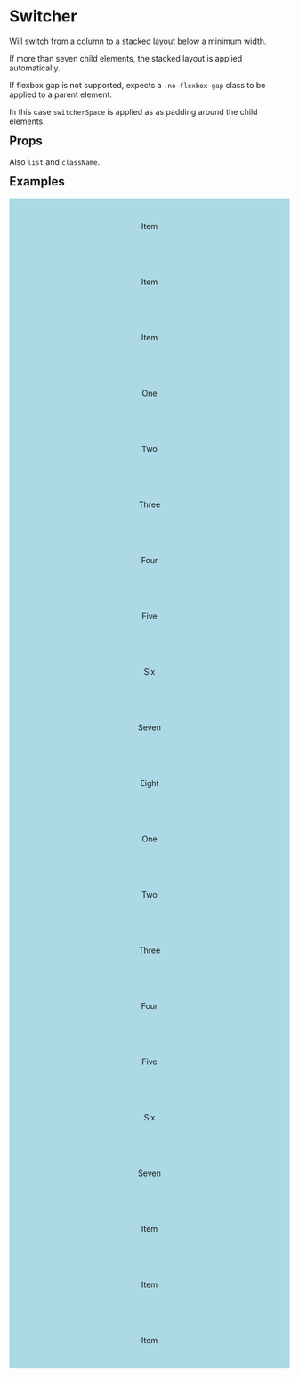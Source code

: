<script lang="ts">
	import type { Space, Measure } from '$lib/types';
	import Switcher from '$lib/Switcher/index.svelte';
	import Stack from '$lib/Stack/index.svelte';
	import SqueezeContainer from '$lib/SqueezeContainer/index.svelte';
	import PropSelect from '$lib/PropSelect/index.svelte';

	import { space_options, measure_options } from '../../preview-content/options';

	let switcherSpace: Space = 'var(--s-1)';
	let switcherMinWidth: Measure = 'var(--measure-small)';
</script>

<style>
	h2 {
		margin-top: var(--s1);
	}

	.item {
		display: flex;
		align-items: center;
		justify-content: center;
		width: 100%;
		max-width: none;
		height: 100px;
		background-color: lightblue;
	}
</style>

# Switcher

Will switch from a column to a stacked layout below a minimum width.

If more than seven child elements, the stacked layout is applied automatically.

If flexbox gap is not supported, expects a `.no-flexbox-gap` class to be applied to a parent element.

In this case `switcherSpace` is applied as as padding around the child elements.

## Props

<PropSelect options={space_options} name="switcherSpace" bind:value={switcherSpace} />
<PropSelect options={measure_options} name="switcherMinWidth" bind:value={switcherMinWidth} />

Also `list` and `className`.

## Examples

<SqueezeContainer headline="Default">
	<Switcher {switcherSpace} {switcherMinWidth}>
		<span class="item">Item</span>
		<span class="item">Item</span>
		<span class="item">Item</span>
	</Switcher>
</SqueezeContainer>

<SqueezeContainer headline="With eight items">
	<Switcher {switcherSpace} {switcherMinWidth}>
		<span class="item">One</span>
		<span class="item">Two</span>
		<span class="item">Three</span>
		<span class="item">Four</span>
		<span class="item">Five</span>
		<span class="item">Six</span>
		<span class="item">Seven</span>
		<span class="item">Eight</span>
	</Switcher>
</SqueezeContainer>

<SqueezeContainer headline="With seven items">
	<Switcher {switcherSpace} {switcherMinWidth}>
		<span class="item">One</span>
		<span class="item">Two</span>
		<span class="item">Three</span>
		<span class="item">Four</span>
		<span class="item">Five</span>
		<span class="item">Six</span>
		<span class="item">Seven</span>
	</Switcher>
</SqueezeContainer>

<SqueezeContainer headline="With no flexbox gap">
	<div class="no-flexbox-gap">
		<Switcher {switcherSpace} {switcherMinWidth}>
			<span class="item">Item</span>
			<span class="item">Item</span>
			<span class="item">Item</span>
		</Switcher>
	</div>
</SqueezeContainer>
